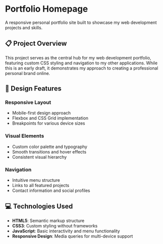 # Portfolio Homepage

A responsive personal portfolio site built to showcase my web development projects and skills.



## 📋 Project Overview

This project serves as the central hub for my web development portfolio, featuring custom CSS styling and navigation to my other applications. While this is an early draft, it demonstrates my approach to creating a professional personal brand online.

## 🎨 Design Features

### Responsive Layout
* Mobile-first design approach
* Flexbox and CSS Grid implementation
* Breakpoints for various device sizes

### Visual Elements
* Custom color palette and typography
* Smooth transitions and hover effects
* Consistent visual hierarchy

### Navigation
* Intuitive menu structure
* Links to all featured projects
* Contact information and social profiles


## 💻 Technologies Used

* **HTML5**: Semantic markup structure
* **CSS3**: Custom styling without frameworks
* **JavaScript**: Basic interactivity and menu functionality
* **Responsive Design**: Media queries for multi-device support

